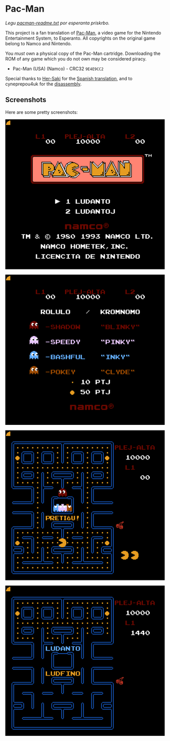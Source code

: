 # Pac-Man

_Legu
[pacman-readme.txt](pacman-readme.txt) por esperanta priskrbo._

This project is a fan translation of
[Pac-Man](https://en.wikipedia.org/wiki/Pac-Man), a video game
for the Nintendo Entertainment System, to Esperanto. All
copyrights on the original game belong to Namco and Nintendo.

You *must* own a physical copy of the Pac-Man cartridge.
Downloading the ROM of any game which you do not own may be
considered piracy.

  * Pac-Man (USA) (Namco) - CRC32 `9E4E9CC2`

Special thanks to [Her-Saki](https://www.romhacking.net/community/4281/)
for the [Spanish translation](https://www.romhacking.net/translations/3363/),
and to cyneprepou4uk for the
[disassembly](https://github.com/cyneprepou4uk/NES-Games-Disassembly/).

## Screenshots

Here are some pretty screenshots:

![Title screen](images/image-1.png)

![Ghosts](images/image-2.png)

![Ready!](images/image-3.png)

![Game over](images/image-4.png)
